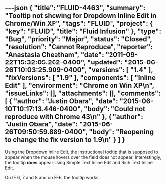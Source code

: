 ---json
{
  "title": "FLUID-4463",
  "summary": "Tooltip not showing for Dropdown Inline Edit in Chrome/Win XP",
  "tags": "FLUID",
  "project": {
    "key": "FLUID",
    "title": "Fluid Infusion"
  },
  "type": "Bug",
  "priority": "Major",
  "status": "Closed",
  "resolution": "Cannot Reproduce",
  "reporter": "Anastasia Cheetham",
  "date": "2011-09-22T15:32:05.262-0400",
  "updated": "2015-06-26T10:03:25.909-0400",
  "versions": [
    "1.4"
  ],
  "fixVersions": [
    "1.9"
  ],
  "components": [
    "Inline Edit"
  ],
  "environment": "Chrome on Win XP\n",
  "issueLinks": [],
  "attachments": [],
  "comments": [
    {
      "author": "Justin Obara",
      "date": "2015-06-10T10:17:13.446-0400",
      "body": "Could not reproduce with Chrome 43\n"
    },
    {
      "author": "Justin Obara",
      "date": "2015-06-26T09:50:59.889-0400",
      "body": "Reopening to change the fix version to 1.9\n"
    }
  ]
}
---
Using the Dropdown Inline Edit, the instructional tooltip that is supposed to appear when the mouse hovers over the field does not appear. Interestingly, the tooltip **does** appear using Simple Text Inline Edit and Rich Text Inline Edit.

On IE 6, 7 and 8 and on FF6, the tooltip works.

        